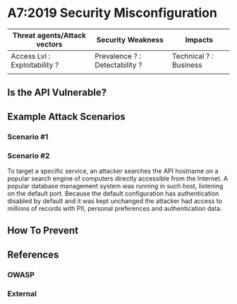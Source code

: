 A7:2019 Security Misconfiguration
=================================

| Threat agents/Attack vectors | Security Weakness | Impacts |
| -- | -- | -- |
| Access Lvl : Exploitability ? | Prevalence ? : Detectability ? | Technical ? : Business |
| | | |

## Is the API Vulnerable?

## Example Attack Scenarios

### Scenario #1

### Scenario #2

To target a specific service, an attacker searches the API hostname on a popular
search engine of computers directly accessible from the Internet. A popular
database management system was running in such host, listening on the default
port. Because the default configuration has authentication disabled by default
and it was kept unchanged the attacker had access to millions of records with
PII, personal preferences and authentication data.

## How To Prevent

## References

### OWASP

### External

